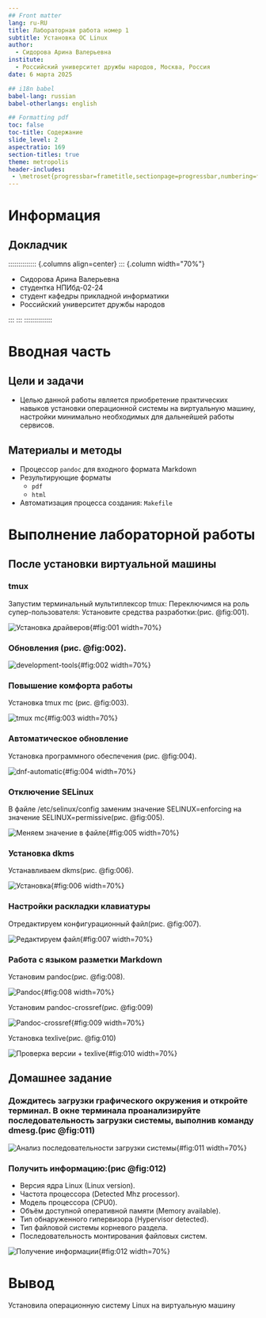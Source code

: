 ```yaml
---
## Front matter
lang: ru-RU
title: Лабораторная работа номер 1
subtitle: Установка ОС Linux
author:
  - Сидорова Арина Валерьевна
institute:
  - Российский университет дружбы народов, Москва, Россия
date: 6 марта 2025

## i18n babel
babel-lang: russian
babel-otherlangs: english

## Formatting pdf
toc: false
toc-title: Содержание
slide_level: 2
aspectratio: 169
section-titles: true
theme: metropolis
header-includes:
 - \metroset{progressbar=frametitle,sectionpage=progressbar,numbering=fraction}
---
```


# Информация

## Докладчик

:::::::::::::: {.columns align=center}
::: {.column width="70%"}

  * Cидорова Арина Валерьевна
  * студентка НПИбд-02-24
  * студент кафедры прикладной информатики
  * Российский университет дружбы народов

:::
:::
::::::::::::::

# Вводная часть

## Цели и задачи

- Целью данной работы является приобретение практических навыков установки операционной системы на виртуальную машину, настройки минимально необходимых для дальнейшей работы сервисов.

## Материалы и методы

- Процессор `pandoc` для входного формата Markdown
- Результирующие форматы
	- `pdf`
	- `html`
- Автоматизация процесса создания: `Makefile`

# Выполнение лабораторной работы

## После установки виртуальной машины

### tmux

Запустим терминальный мультиплексор tmux:
Переключимся на роль супер-пользователя:
Установите средства разработки:(рис. @fig:001).

![Установка драйверов](image/1.png){#fig:001 width=70%}

### Обновления (рис. @fig:002).

![development-tools](image/2.png){#fig:002 width=70%}

### Повышение комфорта работы 

Установка tmux mc (рис. @fig:003).

![tmux mc](image/3.png){#fig:003 width=70%}

### Автоматическое обновление

Установка программного обеспечения (рис. @fig:004).

![dnf-automatic](image/4.png){#fig:004 width=70%}

### Отключение SELinux

В файле /etc/selinux/config заменим значение
SELINUX=enforcing
на значение
SELINUX=permissive(рис. @fig:005).

![Меняем значение в файле](image/5.png){#fig:005 width=70%}

### Установка dkms

Устанавливаем dkms(рис. @fig:006).

![Установка](image/6.png){#fig:006 width=70%}


### Настройки раскладки клавиатуры

Отредактируем конфигурационный файл(рис. @fig:007).

![Редактируем файл](image/7.png){#fig:007 width=70%}

### Работа с языком разметки Markdown

Установим pandoc(рис. @fig:008).

![Pandoc](image/8.png){#fig:008 width=70%}

Установим pandoc-crossref(рис. @fig:009)

![Pandoc-crossref](image/9.png){#fig:009 width=70%}

Установка texlive(рис. @fig:010)

![Проверка версии + texlive](image/10.png){#fig:010 width=70%}

## Домашнее задание

###  Дождитесь загрузки графического окружения и откройте терминал. В окне терминала проанализируйте последовательность загрузки системы, выполнив команду dmesg.(рис @fig:011)

![Анализ последовательности загрузки системы](image/11.png){#fig:011 width=70%}

###  Получить информацию:(рис @fig:012)

- Версия ядра Linux (Linux version).
- Частота процессора (Detected Mhz processor).
- Модель процессора (CPU0).
- Объём доступной оперативной памяти (Memory available).
- Тип обнаруженного гипервизора (Hypervisor detected).
- Тип файловой системы корневого раздела.
- Последовательность монтирования файловых систем.

![Получение информации](image/12.png){#fig:012 width=70%}

# Вывод

Установила операционную систему Linux на виртуальную машину
